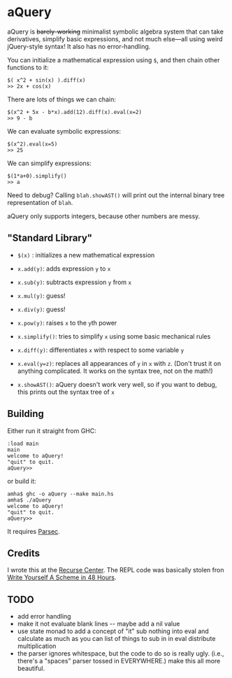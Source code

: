 aQuery
===

aQuery is <del>barely-working</del> minimalist symbolic algebra system that can take derivatives, simplify basic expressions, and not much else––all using weird jQuery-style syntax! It also has no error-handling.

You can initialize a mathematical expression using `$`, and then chain other functions to it:

    $( x^2 + sin(x) ).diff(x)
    >> 2x + cos(x)

There are lots of things we can chain:

    $(x^2 + 5x - b*x).add(12).diff(x).eval(x=2)
    >> 9 - b

We can evaluate symbolic expressions:

    $(x^2).eval(x=5)
    >> 25

We can simplify expressions:

    $(1*a+0).simplify()
    >> a

Need to debug? Calling `blah.showAST()` will print out the internal binary tree representation of `blah`.

aQuery only supports integers, because other numbers are messy.

"Standard Library"
----

- `$(x)` : initializes a new mathematical expression

- `x.add(y)`: adds expression `y` to `x`
- `x.sub(y)`: subtracts expression `y` from `x`
- `x.mul(y)`: guess!
- `x.div(y)`: guess!
- `x.pow(y)`: raises `x` to the `y`th power

- `x.simplify()`: tries to simplify `x` using some basic mechanical rules
- `x.diff(y)`: differentiates `x` with respect to some variable `y`

- `x.eval(y=z)`: replaces all appearances of `y` in `x` with `z`. (Don't trust it on anything complicated. It works on the syntax tree, not on the math!)

- `x.showAST()`: aQuery doesn't work very well, so if you want to debug, this prints out the syntax tree of `x`

Building
----

Either run it straight from GHC:

    :load main
    main
    welcome to aQuery!
    "quit" to quit.
    aQuery>>

or build it:

    amha$ ghc -o aQuery --make main.hs
    amha$ ./aQuery
    welcome to aQuery!
    "quit" to quit.
    aQuery>>

It requires [Parsec](https://hackage.haskell.org/package/parsec).

Credits
----

I wrote this at the [Recurse Center](http://www.recurse.com). The REPL code was basically stolen fron [Write Yourself A Scheme in 48 Hours](https://en.wikibooks.org/wiki/Write_Yourself_a_Scheme_in_48_Hours). 

TODO
----
- add error handling
- make it not evaluate blank lines
-- maybe add a nil value
- use state monad to add a concept of "it"
sub nothing into eval and calculate as much as you can
list of things to sub in in eval
distribute multiplication
- the parser ignores whitespace, but the code to do so is really ugly. (i.e., there's a "spaces" parser tossed in EVERYWHERE.) make this all more beautiful.